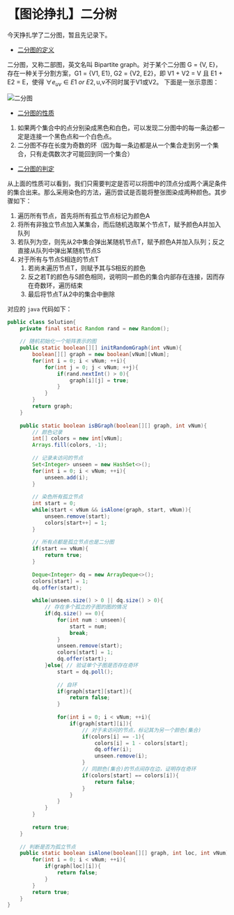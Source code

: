 # 【图论挣扎】二分树


今天挣扎学了二分图，暂且先记录下。

<!--more-->

- [二分图的定义](https://oi-wiki.org/graph/bi-graph/)

二分图，又称二部图，英文名叫 Bipartite graph。对于某个二分图 G = {V, E}，存在一种关于分割方案，G1 = {V1, E1}, G2 = {V2, E2}，即 V1 + V2 = V 且 E1 + E2 = E，使得 ${\forall} e_{uv} \in E1 \ or \ E2, \text{u,v不同时属于V1或V2}$。 下面是一张示意图：

![二分图](https://oi-wiki.org/graph/images/bi-graph.svg)

- [二分图的性质](https://oi-wiki.org/graph/bi-graph/)

1. 如果两个集合中的点分别染成黑色和白色，可以发现二分图中的每一条边都一定是连接一个黑色点和一个白色点。
2. 二分图不存在长度为奇数的环（因为每一条边都是从一个集合走到另一个集合，只有走偶数次才可能回到同一个集合）

- [二分图的判定](https://oi-wiki.org/graph/bi-graph/)

从上面的性质可以看到，我们只需要判定是否可以将图中的顶点分成两个满足条件的集合出来。那么采用染色的方法，遍历尝试是否能将整张图染成两种颜色。其步骤如下：

1. 遍历所有节点，首先将所有孤立节点标记为颜色A
2. 将所有非独立节点加入某集合，而后随机选取某个节点T，赋予颜色A并加入队列
3. 若队列为空，则先从2中集合弹出某随机节点T，赋予颜色A并加入队列；反之直接从队列中弹出某随机节点S
4. 对于所有与节点S相连的节点T
   1. 若尚未遍历节点T，则赋予其与S相反的颜色
   2. 反之若T的颜色与S颜色相同，说明同一颜色的集合内部存在连接，因而存在奇数环，遍历结束
   3. 最后将节点T从2中的集合中删除

对应的 `java` 代码如下：

```java
public class Solution{
    private final static Random rand = new Random();
    
    // 随机初始化一个矩阵表示的图
    public static boolean[][] initRandomGraph(int vNum){
        boolean[][] graph = new boolean[vNum][vNum];
        for(int i = 0; i < vNum; ++i){
            for(int j = 0; j < vNum; ++j){
                if(rand.nextInt() > 0){
                    graph[i][j] = true;
                }
            }
        }
        return graph;
    }
    
    public static boolean isBGraph(boolean[][] graph, int vNum){
        // 颜色记录
        int[] colors = new int[vNum];
        Arrays.fill(colors, -1);
        
        // 记录未访问的节点
        Set<Integer> unseen = new HashSet<>();
        for(int i = 0; i < vNum; ++i){
            unseen.add(i);
        }
        
        // 染色所有孤立节点
        int start = 0;
        while(start < vNum && isAlone(graph, start, vNum)){
            unseen.remove(start);
            colors[start++] = 1;
        }
        
        // 所有点都是孤立节点也是二分图
        if(start == vNum){
            return true;
        }
        
        Deque<Integer> dq = new ArrayDeque<>();
        colors[start] = 1;
        dq.offer(start);
        
        while(unseen.size() > 0 || dq.size() > 0){
            // 存在多个孤立的子图的图的情况
            if(dq.size() == 0){
                for(int num : unseen){
                    start = num;
                    break;
                }
                unseen.remove(start);
                colors[start] = 1;
                dq.offer(start);
            }else{ // 验证单个子图是否存在奇环
                start = dq.poll();
                
                // 自环
                if(graph[start][start]){
                    return false;
                }
                
                for(int i = 0; i < vNum; ++i){
                    if(graph[start][i]){
                        // 对于未访问的节点，标记其为另一个颜色(集合)
                        if(colors[i] == -1){
                            colors[i] = 1 - colors[start];
                            dq.offer(i);
                            unseen.remove(i);
                        }
                        // 同颜色(集合)的节点间存在边，证明存在奇环
                        if(colors[start] == colors[i]){
                            return false;
                        }
                    }
                }
            }
        }
        
        return true;
    }
    
    // 判断是否为孤立节点
    public static boolean isAlone(boolean[][] graph, int loc, int vNum){
        for(int i = 0; i < vNum; ++i){
            if(graph[loc][i]){
                return false;
            }
        }
        return true;
    }
}
```




